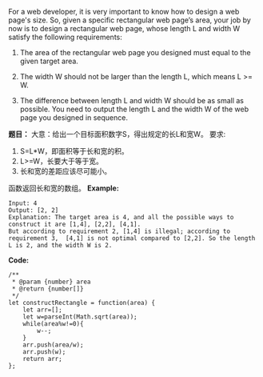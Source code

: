 For a web developer, it is very important to know how to design a web page's size. So, given a specific rectangular web page’s area, your job by now is to design a rectangular web page, whose length L and width W satisfy the following requirements:

1. The area of the rectangular web page you designed must equal to the given target area.

2. The width W should not be larger than the length L, which means L >= W.

3. The difference between length L and width W should be as small as possible.
You need to output the length L and the width W of the web page you designed in sequence.

**题目：** 大意：给出一个目标面积数字S，得出规定的长L和宽W。
要求:
1. S=L*W，即面积等于长和宽的积。
2. L>=W，长要大于等于宽。
3. 长和宽的差距应该尽可能小。

函数返回长和宽的数组。
**Example:**

	Input: 4
	Output: [2, 2]
	Explanation: The target area is 4, and all the possible ways to construct it are [1,4], [2,2], [4,1]. 
	But according to requirement 2, [1,4] is illegal; according to requirement 3,  [4,1] is not optimal compared to [2,2]. So the length L is 2, and the width W is 2.



**Code:**

	/**
	 * @param {number} area
	 * @return {number[]}
	 */
	let constructRectangle = function(area) {
		let arr=[];
	    let w=parseInt(Math.sqrt(area));
	    while(area%w!=0){
	    	w--;
		}
		arr.push(area/w);
		arr.push(w);
		return arr;
	};